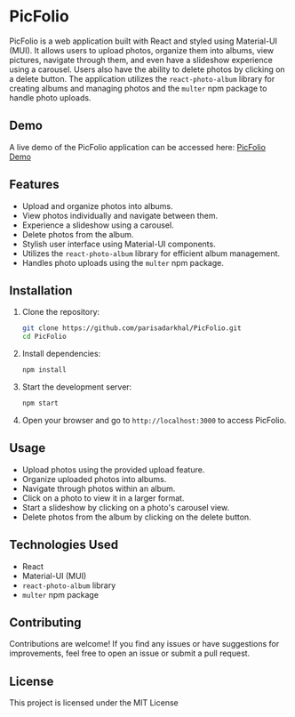 # PicFolio

PicFolio is a web application built with React and styled using Material-UI (MUI). It allows users to upload photos, organize them into albums, view pictures, navigate through them, and even have a slideshow experience using a carousel. Users also have the ability to delete photos by clicking on a delete button. The application utilizes the `react-photo-album` library for creating albums and managing photos and the `multer` npm package to handle photo uploads.

## Demo

A live demo of the PicFolio application can be accessed here: [PicFolio Demo](https://your-demo-link-here)

## Features

- Upload and organize photos into albums.
- View photos individually and navigate between them.
- Experience a slideshow using a carousel.
- Delete photos from the album.
- Stylish user interface using Material-UI components.
- Utilizes the `react-photo-album` library for efficient album management.
- Handles photo uploads using the `multer` npm package.

## Installation

1. Clone the repository:

   ```bash
   git clone https://github.com/parisadarkhal/PicFolio.git
   cd PicFolio
   ```

2. Install dependencies:

   ```bash
   npm install
   ```

3. Start the development server:

   ```bash
   npm start
   ```

4. Open your browser and go to `http://localhost:3000` to access PicFolio.

## Usage

- Upload photos using the provided upload feature.
- Organize uploaded photos into albums.
- Navigate through photos within an album.
- Click on a photo to view it in a larger format.
- Start a slideshow by clicking on a photo's carousel view.
- Delete photos from the album by clicking on the delete button.

## Technologies Used

- React
- Material-UI (MUI)
- `react-photo-album` library
- `multer` npm package

## Contributing

Contributions are welcome! If you find any issues or have suggestions for improvements, feel free to open an issue or submit a pull request.

## License

This project is licensed under the MIT License
